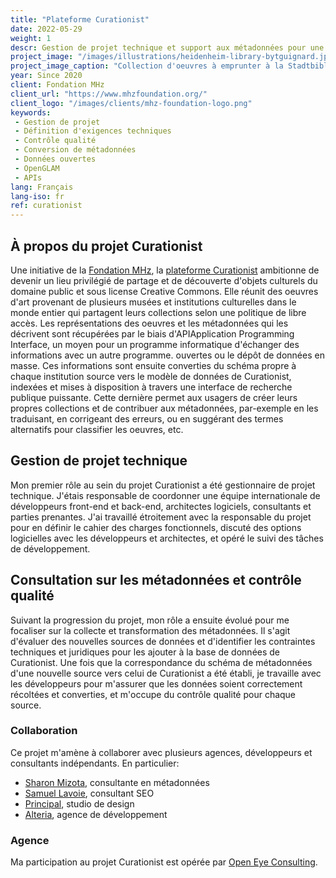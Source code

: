 ```yaml
---
title: "Plateforme Curationist"
date: 2022-05-29
weight: 1
descr: Gestion de projet technique et support aux métadonnées pour une plate-forme collaborative de découverte d'oeuvres d'art ouvertes. 
project_image: "/images/illustrations/heidenheim-library-bytguignard.jpg"
project_image_caption: "Collection d'oeuvres à emprunter à la Stadtbibliothek Heidenheim, Allemagne"
year: Since 2020
client: Fondation MHz
client_url: "https://www.mhzfoundation.org/"
client_logo: "/images/clients/mhz-foundation-logo.png"
keywords: 
 - Gestion de projet
 - Définition d'exigences techniques
 - Contrôle qualité
 - Conversion de métadonnées
 - Données ouvertes
 - OpenGLAM
 - APIs
lang: Français
lang-iso: fr
ref: curationist
---
```


## À propos du projet Curationist

Une initiative de la [Fondation MHz](https://www.mhzfoundation.org/), 
la [plateforme Curationist](https://www.curationist.org/about-us/) ambitionne de devenir un lieu privilégié de partage et
de découverte d'objets culturels du domaine public et sous license Creative Commons. Elle réunit des oeuvres d'art provenant
de plusieurs musées et institutions culturelles dans le monde entier qui partagent leurs collections selon une politique de libre
accès. Les représentations des oeuvres et les métadonnées qui les décrivent sont récupérées par le biais 
d'<span class="tooltip">API<span class="tooltiptext">Application Programming Interface, un moyen pour un programme informatique d'échanger
    des informations avec un autre programme.</span></span>
ouvertes ou le dépôt de données en masse. Ces informations sont ensuite converties du schéma propre à chaque institution source
vers le modèle de données de Curationist, indexées et mises à disposition à travers une interface de recherche publique puissante.
Cette dernière permet aux usagers de créer leurs propres collections et de contribuer aux métadonnées, par-exemple en les traduisant,
en corrigeant des erreurs, ou en suggérant des termes alternatifs pour classifier les oeuvres, etc.

## Gestion de projet technique

Mon premier rôle au sein du projet Curationist a été gestionnaire de projet technique. J'étais responsable de coordonner
une équipe internationale de développeurs front-end et back-end, architectes logiciels, consultants et parties prenantes.
J'ai travaillé étroitement avec la responsable du projet pour en définir le cahier des charges fonctionnels, discuté des
options logicielles avec les développeurs et architectes, et opéré le suivi des tâches de développement.

## Consultation sur les métadonnées et contrôle qualité

Suivant la progression du projet, mon rôle a ensuite évolué pour me focaliser sur la collecte et transformation des métadonnées.
Il s'agit d'évaluer des nouvelles sources de données et d'identifier les contraintes techniques et juridiques pour les ajouter
à la base de données de Curationist. Une fois que la correspondance du schéma de métadonnées d'une nouvelle source vers celui de
Curationist a été établi, je travaille avec les développeurs pour m'assurer que les données soient correctement récoltées et
converties, et m'occupe du contrôle qualité pour chaque source.

### Collaboration

Ce projet m'amène à collaborer avec plusieurs agences, développeurs et consultants indépendants. En particulier:

* [Sharon Mizota](https://www.sharonmizota.com/), consultante en métadonnées
* [Samuel Lavoie](https://www.linkedin.com/in/samuellavoie), consultant SEO
* [Principal](https://www.principal.studio/), studio de design
* [Alteria](https://www.alteria.agency/), agence de développement

### Agence

Ma participation au projet Curationist est opérée par [Open Eye Consulting](https://www.openeye.partners/).